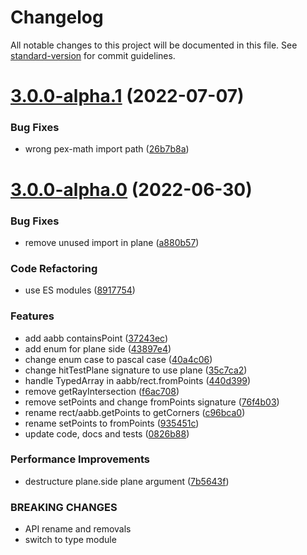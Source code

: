 # Changelog

All notable changes to this project will be documented in this file. See [standard-version](https://github.com/conventional-changelog/standard-version) for commit guidelines.

# [3.0.0-alpha.1](https://github.com/pex-gl/pex-geom/compare/v3.0.0-alpha.0...v3.0.0-alpha.1) (2022-07-07)


### Bug Fixes

* wrong pex-math import path ([26b7b8a](https://github.com/pex-gl/pex-geom/commit/26b7b8a7089f17f89f8571fa31f36d8aa142632d))



# [3.0.0-alpha.0](https://github.com/pex-gl/pex-geom/compare/v2.0.2...v3.0.0-alpha.0) (2022-06-30)


### Bug Fixes

* remove unused import in plane ([a880b57](https://github.com/pex-gl/pex-geom/commit/a880b577b17b99faafd39bd8ca33037748f80278))


### Code Refactoring

* use ES modules ([8917754](https://github.com/pex-gl/pex-geom/commit/891775457b2b43926214361ac61c8b704ff20466))


### Features

* add aabb containsPoint ([37243ec](https://github.com/pex-gl/pex-geom/commit/37243ecb52bf5ff4949e04c8e20aa68fc640c31d))
* add enum for plane side ([43897e4](https://github.com/pex-gl/pex-geom/commit/43897e4a84e11db7831a548e4841937b3a84d570))
* change enum case to pascal case ([40a4c06](https://github.com/pex-gl/pex-geom/commit/40a4c06cf99e96c0c51d7140c13e3833e3c8335e))
* change hitTestPlane signature to use plane ([35c7ca2](https://github.com/pex-gl/pex-geom/commit/35c7ca2324f9d8eb22d70f0d329827c555357f9d))
* handle TypedArray in aabb/rect.fromPoints ([440d399](https://github.com/pex-gl/pex-geom/commit/440d3994ae7e3e864c4e2836576be62667290460))
* remove getRayIntersection ([f6ac708](https://github.com/pex-gl/pex-geom/commit/f6ac7080c8b7a059286531c398b7ade47c1900dd))
* remove setPoints and change fromPoints signature ([76f4b03](https://github.com/pex-gl/pex-geom/commit/76f4b03090c5380091f2d15f1428b76413f4be69))
* rename rect/aabb.getPoints to getCorners ([c96bca0](https://github.com/pex-gl/pex-geom/commit/c96bca069aed771437f85048739568fc6984c2b1))
* rename setPoints to fromPoints ([935451c](https://github.com/pex-gl/pex-geom/commit/935451ce2989e75b57bd371037092290e48bd52b))
* update code, docs and tests ([0826b88](https://github.com/pex-gl/pex-geom/commit/0826b880f9199b528b5ec6a852d4ae6dd27d4547))


### Performance Improvements

* destructure plane.side plane argument ([7b5643f](https://github.com/pex-gl/pex-geom/commit/7b5643f6c2bf08a6e5ffa7205f797171e7fcf8be))


### BREAKING CHANGES

* API rename and removals
* switch to type module
